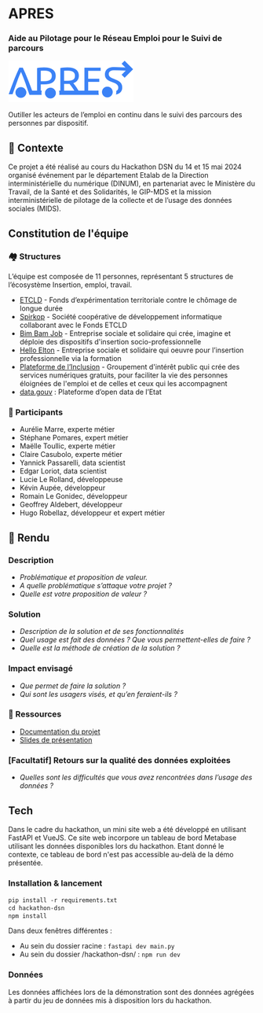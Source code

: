 # APRES
### Aide au Pilotage pour le Réseau Emploi pour le Suivi de parcours

![Logo APRES](/hackathon-dsn/logo_moche.svg)

Outiller les acteurs de l’emploi en continu dans le suivi des parcours des personnes par dispositif.

## 🔎 Contexte

Ce projet a été réalisé au cours du Hackathon DSN du 14 et 15 mai 2024 organisé événement par le département Etalab de la Direction interministérielle du numérique (DINUM), en partenariat avec le Ministère du Travail, de la Santé et des Solidarités, le GIP-MDS et la mission interministérielle de pilotage de la collecte et de l’usage des données sociales (MIDS).

## Constitution de l'équipe

### 🏘️ Structures

L’équipe est composée de 11 personnes, représentant 5 structures de l’écosystème Insertion, emploi, travail.
* [ETCLD](https://etcld.fr/) - Fonds d’expérimentation territoriale contre le chômage de longue durée
* [Spirkop](https://www.spirkop.com/fr/) - Société coopérative de développement informatique collaborant avec le Fonds ETCLD
* [Bim Bam Job](https://www.bimbamjob.fr/) - Entreprise sociale et solidaire qui crée, imagine et déploie des dispositifs d'insertion socio-professionnelle
* [Hello Elton](https://www.helloelton.com/) - Entreprise sociale et solidaire qui oeuvre pour l’insertion professionnelle via la formation
* [Plateforme de l’Inclusion](https://inclusion.beta.gouv.fr/) - Groupement d'intérêt public qui crée des services numériques gratuits, pour faciliter la vie des personnes éloignées de l'emploi et de celles et ceux qui les accompagnent
* [data.gouv](https://www.data.gouv.fr/fr/) : Plateforme d’open data de l’Etat

### 👥 Participants

* Aurélie Marre, experte métier
* Stéphane Pomares, expert métier
* Maëlle Toullic, experte métier
* Claire Casubolo, experte métier
* Yannick Passarelli, data scientist
* Edgar Loriot, data scientist
* Lucie Le Rolland, développeuse
* Kévin Aupée, développeur
* Romain Le Gonidec, développeur
* Geoffrey Aldebert, développeur
* Hugo Robellaz, développeur et expert métier

## 🌸 Rendu

### Description

* *Problématique et proposition de valeur.*
* *A quelle problématique s’attaque votre projet ?*
* *Quelle est votre proposition de valeur ?*

### Solution

* *Description de la solution et de ses fonctionnalités*
* *Quel usage est fait des données ? Que vous permettent-elles de faire ?*
* *Quelle est la méthode de création de la solution ?*

### Impact envisagé

* *Que permet de faire la solution ?*
* *Qui sont les usagers visés, et qu’en feraient-ils ?*

### 📑 Ressources

* [Documentation du projet](https://docs.google.com/document/d/1JdpwF7pjL_Ypjh1ReTph-7AocaGXsjiB8OspVxVMiLg)
* [Slides de présentation](https://www.canva.com/design/DAGFSHum68s/jNwJmUF7TDTgW74IOW9PjQ)

### [Facultatif] Retours sur la qualité des données exploitées

* *Quelles sont les difficultés que vous avez rencontrées dans l’usage des données ?*

## Tech

Dans le cadre du hackathon, un mini site web a été développé en utilisant FastAPI et VueJS.
Ce site web incorpore un tableau de bord Metabase utilisant les données disponibles lors du hackathon.
Etant donné le contexte, ce tableau de bord n'est pas accessible au-delà de la démo présentée.

### Installation & lancement

```
pip install -r requirements.txt
cd hackathon-dsn
npm install
```

Dans deux fenêtres différentes :
* Au sein du dossier racine : `fastapi dev main.py`
* Au sein du dossier /hackathon-dsn/ : `npm run dev`

### Données

Les données affichées lors de la démonstration sont des données agrégées à partir du jeu de données mis à disposition lors du hackathon.
